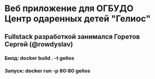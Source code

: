 # Веб приложение для ОГБУДО Центр одаренных детей "Гелиос"
## Fullstack разработкой занимался Горетов Сергей (@rowdyslav)
### Билд: docker build . -t gelios
### Запуск: docker run -p 80:80 gelios